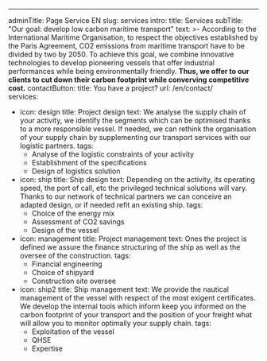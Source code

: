 ---
adminTitle: Page Service EN
slug: services
intro: 
  title: Services
  subTitle: "Our goal: develop low carbon maritime transport"
  text: >-
    According to the International Maritime Organisation, to respect the objectives established by the Paris Agreement, CO2 emissions from maritime transport have to be divided by two by 2050. To achieve this goal, we combine innovative technologies to develop pioneering vessels that offer industrial performances while being environmentally friendly. **Thus, we offer to our clients to cut down their carbon footprint while converving competitive cost.**
contactButton: 
  title: You have a project?
  url: /en/contact/  
services:
  - icon: design
    title: Project design
    text: We analyse the supply chain of your activity, we identify the segments which can be optimised thanks to a more responsible vessel. If needed, we can rethink the organisation of your supply chain by supplementing our transport services with our logistic partners.
    tags:
      - Analyse of the logistic constraints of your activity
      - Establishment of the specifications
      - Design of logistics solution
  - icon: ship
    title: Ship design
    text: Depending on the activity, its operating speed, the port of call, etc the privileged technical solutions will vary. Thanks to our network of technical partners we can conceive an adapted design, or if needed refit an existing ship.
    tags:
      - Choice of the energy mix
      - Assessment of CO2 savings
      - Design of the vessel
  - icon: management
    title: Project management
    text: Ones the project is defined we assure the finance structuring of the ship as well as the oversee of the construction.
    tags:
      - Financial engineering
      - Choice of shipyard
      - Construction site oversee
  - icon: ship2
    title: Ship management
    text: We provide the nautical management of the vessel with respect of the most exigent certificates. We develop the internal tools which inform keep you informed on the carbon footprint of your transport and the position of your freight what will allow you to monitor optimally your supply chain.
    tags:
      - Exploitation of the vessel
      - QHSE
      - Expertise